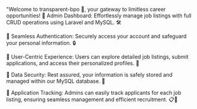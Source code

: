 "Welcome to transparent-bpo 🌟, your gateway to limitless career opportunities!
🔹 Admin Dashboard: Effortlessly manage job listings with full CRUD operations using Laravel and MySQL. 🛠️

🔹 Seamless Authentication: Securely access your account and safeguard your personal information. 🔒

🔹 User-Centric Experience: Users can explore detailed job listings, submit applications, and access their personalized profiles. 🌟

🔹 Data Security: Rest assured, your information is safely stored and managed within our MySQL database. 🔐

🔹 Application Tracking: Admins can easily track applicants for each job listing, ensuring seamless management and efficient recruitment. 📋💼
